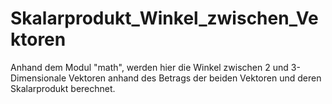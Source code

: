 # Skalarprodukt_Winkel_zwischen_Vektoren
Anhand dem Modul "math", werden hier die Winkel zwischen 2 und 3-Dimensionale Vektoren anhand des Betrags der beiden Vektoren und deren Skalarprodukt berechnet.
